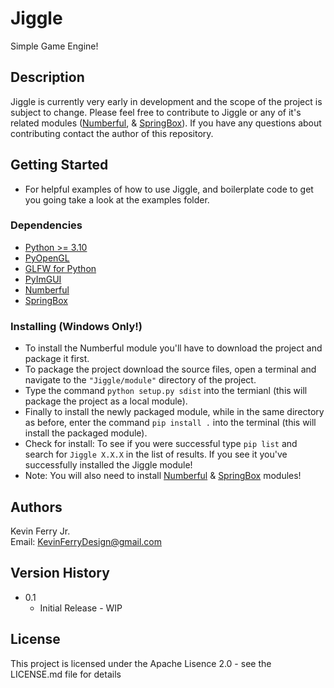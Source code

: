 # Jiggle

Simple Game Engine!

## Description

Jiggle is currently very early in development and the scope of the project is subject to change. Please feel free to contribute to Jiggle or any of it's related modules ([Numberful](https://github.com/KevinFerryJr/Numberful), & [SpringBox](https://github.com/KevinFerryJr/SpringBox)). If you have any questions about contributing contact the author of this repository.

## Getting Started
* For helpful examples of how to use Jiggle, and boilerplate code to get you going take a look at the examples folder.

### Dependencies

* [Python >= 3.10](https://www.python.org/downloads/)
* [PyOpenGL](https://pypi.org/project/PyOpenGL/)
* [GLFW for Python](https://pypi.org/project/glfw/)
* [PyImGUI](https://pypi.org/project/imgui/)
* [Numberful](https://github.com/KevinFerryJr/Numberful)
* [SpringBox](https://github.com/KevinFerryJr/SpringBox)


### Installing (Windows Only!)

* To install the Numberful module you'll have to download the project and package it first.
* To package the project download the source files, open a terminal and navigate to the ```"Jiggle/module"``` directory of the project.
* Type the command ```python setup.py sdist``` into the termianl (this will package the project as a local module).
* Finally to install the newly packaged module, while in the same directory as before, enter the command ```pip install .``` into the terminal (this will install the packaged module).
* Check for install: To see if you were successful type ```pip list``` and search for ```Jiggle X.X.X``` in the list of results. If you see it you've successfully installed the Jiggle module!
* Note: You will also need to install [Numberful](https://github.com/KevinFerryJr/Numberful) & [SpringBox](https://github.com/KevinFerryJr/SpringBox) modules!

## Authors
Kevin Ferry Jr.  
Email: KevinFerryDesign@gmail.com

## Version History
* 0.1
    * Initial Release - WIP

## License

This project is licensed under the Apache Lisence 2.0 - see the LICENSE.md file for details

